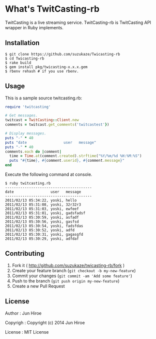 # What's TwitCasting-rb

TwitCasting is a live streaming service. TwitCasting-rb is TwitCasting API wrapper in Ruby implements.

## Installation

```
$ git clone https://github.com/suzukaze/Twicasting-rb
$ cd Twicasting-rb
$ rake build
$ gem install pkg/twicasting-x.x.x.gem
$ rbenv rehash # if you use rbenv.
```


## Usage

This is a sample source twitcasting.rb:

```ruby
require 'twitcasting'

# Get messages.
twitcast = TwitCasting::Client.new
comments = twitcast.get_comments('twitcastest'})

# Display messages.
puts "-" * 40
puts "date                 user   message"
puts "-" * 40
comments.each do |comment|
  time = Time.at(comment.created).strftime("%Y/%m/%d %H:%M:%S")
  puts "#{time}, #{comment.userid}, #{comment.message}"
end
```

Execute the following command at console.

```
$ ruby twitcasting.rb
----------------------------------------
date                 user   message
----------------------------------------
2011/02/13 05:34:22, yoski, hello
2011/02/13 05:31:08, yoski, 32r32r3
2011/02/13 05:31:03, yoski, ewfeef
2011/02/13 05:31:01, yoski, gadsfadsf
2011/02/13 05:30:59, yoski, asfadf
2011/02/13 05:30:56, yoski, gasfsd
2011/02/13 05:30:54, yoski, fadsfdas
2011/02/13 05:30:52, yoski, adfd
2011/02/13 05:30:31, yoski, gagasgfd
2011/02/13 05:30:29, yoski, adfdaf
```

## Contributing

1. Fork it ( http://github.com/suzukaze/twicasting-rb/fork )
2. Create your feature branch (`git checkout -b my-new-feature`)
3. Commit your changes (`git commit -am 'Add some feature'`)
4. Push to the branch (`git push origin my-new-feature`)
5. Create a new Pull Request

## License

Author : Jun Hiroe

Copyrigh : Copyright (c) 2014 Jun Hiroe

License : MIT License
